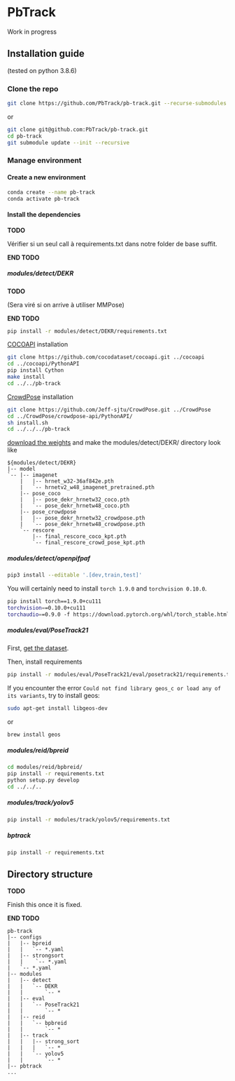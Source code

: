 # PbTrack

Work in progress

## Installation guide

(tested on python 3.8.6)

### Clone the repo

```bash
git clone https://github.com/PbTrack/pb-track.git --recurse-submodules
```

or

```bash
git clone git@github.com:PbTrack/pb-track.git
cd pb-track
git submodule update --init --recursive
```

### Manage environment

#### Create a new environment

```bash
conda create --name pb-track
conda activate pb-track
```

#### Install the dependencies

**TODO**

Vérifier si un seul call à requirements.txt dans notre folder de base suffit.

**END TODO**

##### modules/detect/DEKR

**TODO**

(Sera viré si on arrive à utiliser MMPose)

**END TODO**

```bash
pip install -r modules/detect/DEKR/requirements.txt
```

[COCOAPI](https://github.com/cocodataset/cocoapi) installation

```bash
git clone https://github.com/cocodataset/cocoapi.git ../cocoapi
cd ../cocoapi/PythonAPI
pip install Cython
make install
cd ../../pb-track
```

[CrowdPose](https://github.com/Jeff-sjtu/CrowdPose) installation

```bash
git clone https://github.com/Jeff-sjtu/CrowdPose.git ../CrowdPose
cd ../CrowdPose/crowdpose-api/PythonAPI/
sh install.sh
cd ../../../pb-track
```

[download the weights](https://mailustceducn-my.sharepoint.com/:f:/g/personal/aa397601_mail_ustc_edu_cn/EmoNwNpq4L1FgUsC9KbWezABSotd3BGOlcWCdkBi91l50g?e=HWuluh) and make the modules/detect/DEKR/ directory look like

```text
${modules/detect/DEKR}
|-- model
`-- |-- imagenet
    |   |-- hrnet_w32-36af842e.pth
    |   `-- hrnetv2_w48_imagenet_pretrained.pth
    |-- pose_coco
    |   |-- pose_dekr_hrnetw32_coco.pth
    |   `-- pose_dekr_hrnetw48_coco.pth
    |-- pose_crowdpose
    |   |-- pose_dekr_hrnetw32_crowdpose.pth
    |   `-- pose_dekr_hrnetw48_crowdpose.pth
    `-- rescore
        |-- final_rescore_coco_kpt.pth
        `-- final_rescore_crowd_pose_kpt.pth
```

##### modules/detect/openpifpaf

```bash
pip3 install --editable '.[dev,train,test]'
```

You will certainly need to install `torch 1.9.0` and `torchvision 0.10.0`.

```bash
pip install torch==1.9.0+cu111
torchvision==0.10.0+cu111
torchaudio==0.9.0 -f https://download.pytorch.org/whl/torch_stable.html
```

##### modules/eval/PoseTrack21

First, [get the dataset](https://github.com/anDoer/PoseTrack21/tree/35bd7033ec4e1a352ae39b9522df5a683f83781b#how-to-get-the-dataset).

Then, install requirements

```bash
pip install -r modules/eval/PoseTrack21/eval/posetrack21/requirements.txt
```

If you encounter the error `Could not find library geos_c or load any of its variants`, try to install geos:

```bash
sudo apt-get install libgeos-dev
```

or

```bash
brew install geos
```

##### modules/reid/bpreid

```bash
cd modules/reid/bpbreid/
pip install -r requirements.txt
python setup.py develop
cd ../../..
```

##### modules/track/yolov5

```bash
pip install -r modules/track/yolov5/requirements.txt
```

##### bptrack

```bash
pip install -r requirements.txt
```

## Directory structure

**TODO**

Finish this once it is fixed.

**END TODO**

```text
pb-track
|-- configs
|   |-- bpreid
|   |   `-- *.yaml
|   |-- strongsort
|   |    `-- *.yaml
|   `-- *.yaml
|-- modules
|   |-- detect
|   |   `-- DEKR
|   |       `-- *
|   |-- eval
|   |   `-- PoseTrack21
|   |       `-- *
|   |-- reid
|   |   `-- bpbreid
|   |       `-- *
|   |-- track
|   |   |-- strong_sort
|   |   |   `-- *
|   |   `-- yolov5
|   |       `-- *
|-- pbtrack
...
```